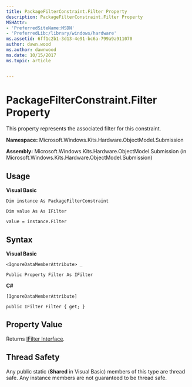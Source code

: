 ```yaml
---
title: PackageFilterConstraint.Filter Property
description: PackageFilterConstraint.Filter Property
MSHAttr:
- 'PreferredSiteName:MSDN'
- 'PreferredLib:/library/windows/hardware'
ms.assetid: 6ff1c2b1-3d13-4e91-bc6a-799a9a911070
author: dawn.wood
ms.author: dawnwood
ms.date: 10/15/2017
ms.topic: article


---
```


# PackageFilterConstraint.Filter Property


This property represents the associated filter for this constraint.

**Namespace:** Microsoft.Windows.Kits.Hardware.ObjectModel.Submission

**Assembly:** Microsoft.Windows.Kits.Hardware.ObjectModel.Submission (in Microsoft.Windows.Kits.Hardware.ObjectModel.Submission)

## <span id="Usage"></span><span id="usage"></span><span id="USAGE"></span>Usage


**Visual Basic**

`Dim instance As PackageFilterConstraint`

`Dim value As As IFilter`

`value = instance.Filter`

## <span id="Syntax"></span><span id="syntax"></span><span id="SYNTAX"></span>Syntax


**Visual Basic**

`<IgnoreDataMemberAttribute> _`

`Public Property Filter As IFilter`

**C#**

`[IgnoreDataMemberAttribute]`

`public IFilter Filter { get; }`

## <span id="Property_Value"></span><span id="property_value"></span><span id="PROPERTY_VALUE"></span>Property Value


Returns [IFilter Interface](ifilter-interface.md).

## <span id="Thread_Safety"></span><span id="thread_safety"></span><span id="THREAD_SAFETY"></span>Thread Safety


Any public static (**Shared** in Visual Basic) members of this type are thread safe. Any instance members are not guaranteed to be thread safe.

 

 






